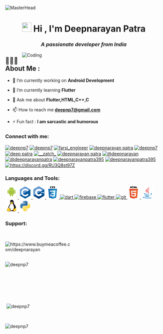 ![MasterHead](https://1.bp.blogspot.com/-7A4WynwLsMw/XbBpCXG8fHI/AAAAAAAAMt4/uOa1bpLskYgrwGbllhSu2SDj_Mig8SXJQCLcBGAsYHQ/s1600/2000_600px.gif)
<h1 align="center"> <img src="https://emoji.discadia.com/emojis/aed5c690-651e-410f-a78d-908c51852f21.gif" width="30px" height="30px"> Hi , I'm Deepnarayan Patra</h1>
<h3 align="center"><i>A passionate developer from India</i></h3>
<img align="right" alt="Coding" width="450" src="https://media.tenor.com/CrWHpzxIZYEAAAAC/cat-typing-gif.gif">



<h2> 👨🏻‍💻 About Me :</h2>

- 🔭 I’m currently working on **Android Development**

- 🌱 I’m currently learning **Flutter**

- 💬 Ask me about **Flutter,HTML,C++,C**

- 📫 How to reach me **deepnp7@gmail.com**

- ⚡ Fun fact : **I am sarcastic and humorous**



<h3 align="left">Connect with me:</h3>
<p align="left">
<a href="https://codepen.io/deepnp7" target="blank"><img align="center" src="https://raw.githubusercontent.com/rahuldkjain/github-profile-readme-generator/master/src/images/icons/Social/codepen.svg" alt="deepnp7" height="30" width="40" /></a>
<a href="https://dev.to/deepnp7" target="blank"><img align="center" src="https://raw.githubusercontent.com/rahuldkjain/github-profile-readme-generator/master/src/images/icons/Social/devto.svg" alt="deepnp7" height="30" width="40" /></a>
<a href="https://twitter.com/farsi_engineer" target="blank"><img align="center" src="https://raw.githubusercontent.com/rahuldkjain/github-profile-readme-generator/master/src/images/icons/Social/twitter.svg" alt="farsi_engineer" height="30" width="40" /></a>
<a href="https://linkedin.com/in/deepnarayan patra" target="blank"><img align="center" src="https://raw.githubusercontent.com/rahuldkjain/github-profile-readme-generator/master/src/images/icons/Social/linked-in-alt.svg" alt="deepnarayan patra" height="30" width="40" /></a>
<a href="https://codesandbox.com/deepnp7" target="blank"><img align="center" src="https://raw.githubusercontent.com/rahuldkjain/github-profile-readme-generator/master/src/images/icons/Social/codesandbox.svg" alt="deepnp7" height="30" width="40" /></a>
<a href="https://fb.com/deep patra" target="blank"><img align="center" src="https://raw.githubusercontent.com/rahuldkjain/github-profile-readme-generator/master/src/images/icons/Social/facebook.svg" alt="deep patra" height="30" width="40" /></a>
<a href="https://instagram.com/__zatch_" target="blank"><img align="center" src="https://raw.githubusercontent.com/rahuldkjain/github-profile-readme-generator/master/src/images/icons/Social/instagram.svg" alt="__zatch_" height="30" width="40" /></a>
<a href="https://www.behance.net/deepnarayan patra" target="blank"><img align="center" src="https://raw.githubusercontent.com/rahuldkjain/github-profile-readme-generator/master/src/images/icons/Social/behance.svg" alt="deepnarayan patra" height="30" width="40" /></a>
<a href="https://hashnode.com/@deepnarayan" target="blank"><img align="center" src="https://raw.githubusercontent.com/rahuldkjain/github-profile-readme-generator/master/src/images/icons/Social/hashnode.svg" alt="@deepnarayan" height="30" width="40" /></a>
<a href="https://medium.com/@deepnarayanpatra" target="blank"><img align="center" src="https://raw.githubusercontent.com/rahuldkjain/github-profile-readme-generator/master/src/images/icons/Social/medium.svg" alt="@deepnarayanpatra" height="30" width="40" /></a>
<a href="https://www.leetcode.com/deepnarayanpatra395" target="blank"><img align="center" src="https://raw.githubusercontent.com/rahuldkjain/github-profile-readme-generator/master/src/images/icons/Social/leet-code.svg" alt="deepnarayanpatra395" height="30" width="40" /></a>
<a href="https://auth.geeksforgeeks.org/user/deepnarayanpatra395" target="blank"><img align="center" src="https://raw.githubusercontent.com/rahuldkjain/github-profile-readme-generator/master/src/images/icons/Social/geeks-for-geeks.svg" alt="deepnarayanpatra395" height="30" width="40" /></a>
<a href="https://discord.gg/https://discord.gg/RU3Q8st97Z" target="blank"><img align="center" src="https://raw.githubusercontent.com/rahuldkjain/github-profile-readme-generator/master/src/images/icons/Social/discord.svg" alt="https://discord.gg/RU3Q8st97Z" height="30" width="40" /></a>
</p>

<h3 align="left">Languages and Tools:</h3>
<p align="left"> <a href="https://developer.android.com" target="_blank" rel="noreferrer"> <img src="https://raw.githubusercontent.com/devicons/devicon/master/icons/android/android-original-wordmark.svg" alt="android" width="40" height="40"/> </a> <a href="https://www.cprogramming.com/" target="_blank" rel="noreferrer"> <img src="https://raw.githubusercontent.com/devicons/devicon/master/icons/c/c-original.svg" alt="c" width="40" height="40"/> </a> <a href="https://www.w3schools.com/cpp/" target="_blank" rel="noreferrer"> <img src="https://raw.githubusercontent.com/devicons/devicon/master/icons/cplusplus/cplusplus-original.svg" alt="cplusplus" width="40" height="40"/> </a> <a href="https://www.w3schools.com/css/" target="_blank" rel="noreferrer"> <img src="https://raw.githubusercontent.com/devicons/devicon/master/icons/css3/css3-original-wordmark.svg" alt="css3" width="40" height="40"/> </a> <a href="https://dart.dev" target="_blank" rel="noreferrer"> <img src="https://www.vectorlogo.zone/logos/dartlang/dartlang-icon.svg" alt="dart" width="40" height="40"/> </a> <a href="https://firebase.google.com/" target="_blank" rel="noreferrer"> <img src="https://www.vectorlogo.zone/logos/firebase/firebase-icon.svg" alt="firebase" width="40" height="40"/> </a> <a href="https://flutter.dev" target="_blank" rel="noreferrer"> <img src="https://www.vectorlogo.zone/logos/flutterio/flutterio-icon.svg" alt="flutter" width="40" height="40"/> </a> <a href="https://git-scm.com/" target="_blank" rel="noreferrer"> <img src="https://www.vectorlogo.zone/logos/git-scm/git-scm-icon.svg" alt="git" width="40" height="40"/> </a> <a href="https://www.w3.org/html/" target="_blank" rel="noreferrer"> <img src="https://raw.githubusercontent.com/devicons/devicon/master/icons/html5/html5-original-wordmark.svg" alt="html5" width="40" height="40"/> </a> <a href="https://www.java.com" target="_blank" rel="noreferrer"> <img src="https://raw.githubusercontent.com/devicons/devicon/master/icons/java/java-original.svg" alt="java" width="40" height="40"/> </a> <a href="https://www.linux.org/" target="_blank" rel="noreferrer"> <img src="https://raw.githubusercontent.com/devicons/devicon/master/icons/linux/linux-original.svg" alt="linux" width="40" height="40"/> </a> <a href="https://www.python.org" target="_blank" rel="noreferrer"> <img src="https://raw.githubusercontent.com/devicons/devicon/master/icons/python/python-original.svg" alt="python" width="40" height="40"/> </a> </p>

<h3 align="left">Support:</h3><br>
<p><a href="https://www.buymeacoffee.com/https://www.buymeacoffee.com/deepnarayan"> <img align="left" src="https://cdn.buymeacoffee.com/buttons/v2/default-yellow.png" height="50" width="210" alt="https://www.buymeacoffee.com/deepnarayan" /></a></p><br><br>
<br>
<p><img align="left" src="https://github-readme-stats.vercel.app/api/top-langs?username=deepnp7&show_icons=true&locale=en&layout=compact" alt="deepnp7" /></p>
<br>
<br>
<br>
<br>
<br>
<br>
<br>
<p>&nbsp;<img align="center" src="https://github-readme-stats.vercel.app/api?username=deepnp7&show_icons=true&locale=en" alt="deepnp7" /></p>
<br>
<p><img align="center" src="https://github-readme-streak-stats.herokuapp.com/?user=deepnp7&" alt="deepnp7" /></p>

